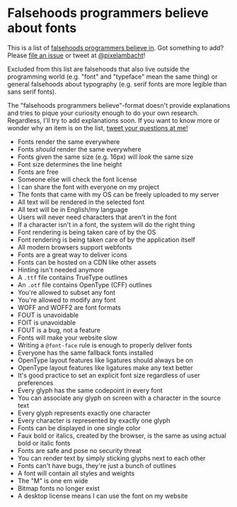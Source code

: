 # Falsehoods programmers believe about fonts

This is a list of [falsehoods programmers believe in](https://github.com/kdeldycke/awesome-falsehood). Got something to add? Please [file an issue](https://github.com/RoelN/Font-Falsehoods/issues) or tweet at [@pixelambacht](https://twitter.com/pixelambacht)!

Excluded from this list are falsehoods that also live outside the programming world (e.g. "font" and "typeface" mean the same thing) or general falsehoods about typography (e.g. serif fonts are more legible than sans serif fonts).

The "falsehoods programmers believe"-format doesn't provide explanations and tries to pique your curiosity enough to do your own research. Regardless, I'll try to add explanations soon. If you want to know more or wonder why an item is on the list, [tweet your questions at me!](https://twitter.com/pixelambacht)

* Fonts render the same everywhere
* Fonts _should_ render the same everywhere
* Fonts given the same size (e.g. 16px) will _look_ the same size
* Font size determines the line height
* Fonts are free
* Someone else will check the font license
* I can share the font with everyone on my project
* The fonts that came with my OS can be freely uploaded to my server
* All text will be rendered in the selected font
* All text will be in English/my language
* Users will never need characters that aren't in the font
* If a character isn't in a font, the system will do the right thing
* Font rendering is being taken care of by the OS
* Font rendering is being taken care of by the application itself
* All modern browsers support webfonts
* Fonts are a great way to deliver icons
* Fonts can be hosted on a CDN like other assets
* Hinting isn't needed anymore
* A `.ttf` file contains TrueType outlines
* An `.otf` file contains OpenType (CFF) outlines
* You're allowed to subset any font
* You're allowed to modify any font
* WOFF and WOFF2 are font formats
* FOUT is unavoidable
* FOIT is unavoidable
* FOUT is a bug, not a feature
* Fonts will make your website slow
* Writing a `@font-face` rule is enough to properly deliver fonts
* Everyone has the same fallback fonts installed
* OpenType layout features like ligatures should always be on
* OpenType layout features like ligatures make any text better
* It's good practice to set an explicit font size regardless of user preferences
* Every glyph has the same codepoint in every font
* You can associate any glyph on screen with a character in the source text
* Every glyph represents exactly one character
* Every character is represented by exactly one glyph
* Fonts can be displayed in one single color
* Faux bold or italics, created by the browser, is the same as using actual bold or italic fonts
* Fonts are safe and pose no security threat
* You can render text by simply sticking glyphs next to each other
* Fonts can't have bugs, they're just a bunch of outlines
* A font will contain all styles and weights
* The "M" is one em wide
* Bitmap fonts no longer exist
* A desktop license means I can use the font on my website
